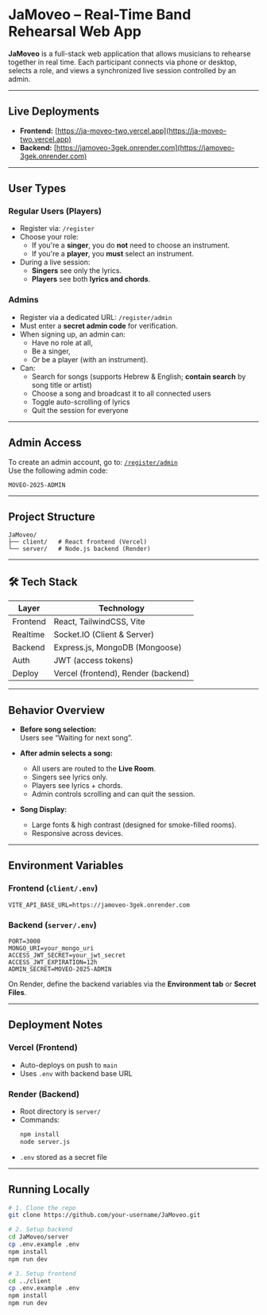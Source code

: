 # JaMoveo – Real-Time Band Rehearsal Web App

**JaMoveo** is a full-stack web application that allows musicians to rehearse together in real time. Each participant connects via phone or desktop, selects a role, and views a synchronized live session controlled by an admin.

---

## Live Deployments

- **Frontend:** [https://ja-moveo-two.vercel.app](https://ja-moveo-two.vercel.app)  
- **Backend:** [https://jamoveo-3gek.onrender.com](https://jamoveo-3gek.onrender.com)

---

## User Types

### Regular Users (Players)
- Register via: `/register`
- Choose your role:
  - If you're a **singer**, you do **not** need to choose an instrument.
  - If you're a **player**, you **must** select an instrument.
- During a live session:
  - **Singers** see only the lyrics.
  - **Players** see both **lyrics and chords**.

### Admins
- Register via a dedicated URL: `/register/admin`
- Must enter a **secret admin code** for verification.
- When signing up, an admin can:
  - Have no role at all,
  - Be a singer,
  - Or be a player (with an instrument).
- Can:
  - Search for songs (supports Hebrew & English; **contain search** by song title or artist)
  - Choose a song and broadcast it to all connected users
  - Toggle auto-scrolling of lyrics
  - Quit the session for everyone

---

## Admin Access

To create an admin account, go to:
[`/register/admin`](https://ja-moveo-two.vercel.app/register/admin)  
Use the following admin code:  
```
MOVEO-2025-ADMIN
```

---

## Project Structure

```
JaMoveo/
├── client/   # React frontend (Vercel)
└── server/   # Node.js backend (Render)
```

---

## 🛠️ Tech Stack

| Layer     | Technology                          |
|-----------|-------------------------------------|
| Frontend  | React, TailwindCSS, Vite            |
| Realtime  | Socket.IO (Client & Server)         |
| Backend   | Express.js, MongoDB (Mongoose)      |
| Auth      | JWT (access tokens)                 |
| Deploy    | Vercel (frontend), Render (backend) |

---

## Behavior Overview

- **Before song selection:**  
  Users see “Waiting for next song”.

- **After admin selects a song:**  
  - All users are routed to the **Live Room**.
  - Singers see lyrics only.
  - Players see lyrics + chords.
  - Admin controls scrolling and can quit the session.

- **Song Display:**  
  - Large fonts & high contrast (designed for smoke-filled rooms).
  - Responsive across devices.

---

## Environment Variables

### Frontend (`client/.env`)
```env
VITE_API_BASE_URL=https://jamoveo-3gek.onrender.com
```

### Backend (`server/.env`)
```env
PORT=3000
MONGO_URI=your_mongo_uri
ACCESS_JWT_SECRET=your_jwt_secret
ACCESS_JWT_EXPIRATION=12h
ADMIN_SECRET=MOVEO-2025-ADMIN
```

On Render, define the backend variables via the **Environment tab** or **Secret Files**.

---

## Deployment Notes

### Vercel (Frontend)
- Auto-deploys on push to `main`
- Uses `.env` with backend base URL

### Render (Backend)
- Root directory is `server/`
- Commands:
  ```bash
  npm install
  node server.js
  ```
- `.env` stored as a secret file

---

## Running Locally

```bash
# 1. Clone the repo
git clone https://github.com/your-username/JaMoveo.git

# 2. Setup backend
cd JaMoveo/server
cp .env.example .env
npm install
npm run dev

# 3. Setup frontend
cd ../client
cp .env.example .env
npm install
npm run dev
```
